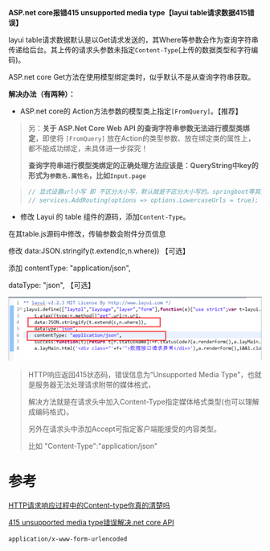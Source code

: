 **ASP.net core报错415 unsupported media type【layui table请求数据415错误】**

layui table请求数据默认是以Get请求发送的，其Where等参数会作为查询字符串传递给后台。其上传的请求头参数未指定`Content-Type`(上传的数据类型和字符编码)。

ASP.net core Get方法在使用模型绑定类时，似乎默认不是从查询字符串获取。

**解决办法（有两种）：**

- ASP.net core的 Action方法参数的模型类上指定`[FromQuery]`。【推荐】

> 另：**关于 ASP.Net Core Web API 的查询字符串参数无法进行模型类绑定**，即使将 `[FromQuery]` 放在Action的类型参数、放在绑定类的属性上，都不能成功绑定，未具体进一步探究！
> 
> **查询字符串进行模型类绑定的正确处理方法应该是：QueryString中key的形式为`参数名.属性名`，比如`Input.page`**


> ```C#
> // 显式设置url小写 即 不区分大小写，默认就是不区分大小写的。springboot等其他框架需要额外设置
> // services.AddRouting(options => options.LowercaseUrls = true);
> ```

- 修改 Layui 的 table 组件的源码，添加`Content-Type`。

在其table.js源码中修改，传输参数会附件分页信息 
 
 修改 data:JSON.stringify(t.extend(c,n.where)) 【可选】
 
 添加 contentType: "application/json", 

 dataType: "json",  【可选】

![](img/20230504115027.png)

> HTTP响应返回415状态码，错误信息为“Unsupported Media Type”，也就是服务器无法处理请求附带的媒体格式，
> 
> 解决方法就是在请求头中加入Content-Type指定媒体格式类型(也可以理解成编码格式)。
> 
> 另外在请求头中添加Accept可指定客户端能接受的内容类型。
>
> 比如 "Content-Type":"application/json"

# 参考

[HTTP请求响应过程中的Content-type你真的清楚吗](https://zhuanlan.zhihu.com/p/370029419)

[415 unsupported media type错误解决.net core API](https://blog.csdn.net/qq994877603/article/details/112281681)

`application/x-www-form-urlencoded`